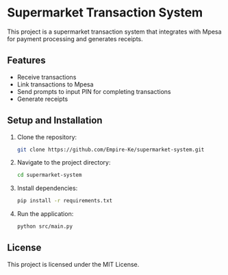 # Supermarket Transaction System

This project is a supermarket transaction system that integrates with Mpesa for payment processing and generates receipts.

## Features
- Receive transactions
- Link transactions to Mpesa
- Send prompts to input PIN for completing transactions
- Generate receipts

## Setup and Installation
1. Clone the repository:
   ```bash
   git clone https://github.com/Empire-Ke/supermarket-system.git
   ```
2. Navigate to the project directory:
   ```bash
   cd supermarket-system
   ```
3. Install dependencies:
   ```bash
   pip install -r requirements.txt
   ```
4. Run the application:
   ```bash
   python src/main.py
   ```

## License
This project is licensed under the MIT License.